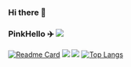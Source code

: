 ### Hi there 👋

<!--
**PinkHello/PinkHello** is a ✨ _special_ ✨ repository because its `README.md` (this file) appears on your GitHub profile.

Here are some ideas to get you started:

- 🔭 I’m currently working on ...
- 🌱 I’m currently learning ...
- 👯 I’m looking to collaborate on ...
- 🤔 I’m looking for help with ...
- 💬 Ask me about ...
- 📫 How to reach me: ...
- 😄 Pronouns: ...
- ⚡ Fun fact: ...
-->

### PinkHello ✈️ ![](https://views.whatilearened.today/views/github/pinkhello/pinkhello.svg)

[![Readme Card](https://github-readme-stats.vercel.app/api/pin/?username=pinkhello&repo=github-readme-stats)](https://github.com/anuraghazra/github-readme-stats)
![](https://github-readme-stats.vercel.app/api?username=pinkhello&show_icons=true&theme=radical)
![](https://github-readme-stats.vercel.app/api?username=pinkhello&show_icons=true&line_height=21&show_icons=true&theme=vue&hide_border=true)
[![Top Langs](https://github-readme-stats.vercel.app/api/top-langs/?username=anuraghazra&layout=compact)](https://github.com/anuraghazra/github-readme-stats)



